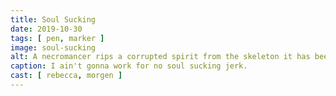 ```yaml
---
title: Soul Sucking
date: 2019-10-30
tags: [ pen, marker ]
image: soul-sucking
alt: A necromancer rips a corrupted spirit from the skeleton it has been possessing while her raven watches from its perch on another skeleton.
caption: I ain't gonna work for no soul sucking jerk.
cast: [ rebecca, morgen ]
---
```


